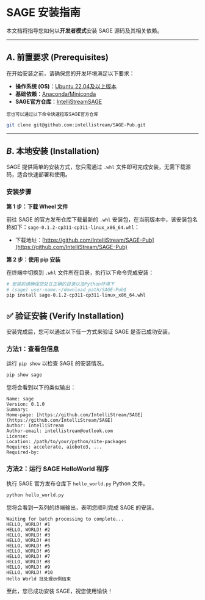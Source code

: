 # SAGE 安装指南

本文档将指导您如何以**开发者模式**安装 SAGE 源码及其相关依赖。

---

## *A*. 前置要求 (Prerequisites)

在开始安装之前，请确保您的开发环境满足以下要求：

* **操作系统 (OS)**：[Ubuntu 22.04及以上版本](https://ubuntu.com/)
* **基础依赖**：[Anaconda/Miniconda](https://www.anaconda.com/)
* **SAGE官方仓库**：[IntelliStreamSAGE](https://github.com/intellistream)
<!-- 仓库链接待修改 -->
<small>您也可以通过以下命令快速拉取SAGE官方仓库</small>

<!-- 仓库链接待修改 -->
```bash
git clone git@github.com:intellistream/SAGE-Pub.git
```

---

## *B*. 本地安装 (Installation)

SAGE 提供简单的安装方式，您只需通过 `.whl` 文件即可完成安装，无需下载源码，适合快速部署和使用。

### 安装步骤

**第 1 步：下载 Wheel 文件**

前往 SAGE 的官方发布仓库下载最新的 `.whl` 安装包，在当前版本中，该安装包名称如下：`sage-0.1.2-cp311-cp311-linux_x86_64.whl`：

- 下载地址：[https://github.com/IntelliStream/SAGE-Pub](https://github.com/IntelliStream/SAGE-Pub)


**第 2 步：使用 pip 安装**

在终端中切换到 `.whl` 文件所在目录，执行以下命令完成安装：

```bash
# 安装前请确保您处在正确的目录以及Python环境下
# (sage) user-name:~/download_path/SAGE-Pub$
pip install sage-0.1.2-cp311-cp311-linux_x86_64.whl
```


## ✅ 验证安装 (Verify Installation)
安装完成后，您可以通过以下任一方式来验证 SAGE 是否已成功安装。

### 方法1：查看包信息

运行 `pip show` 以检查 SAGE 的安装情况。

```Bash
pip show sage
```

您将会看到以下的类似输出：

```
Name: sage
Version: 0.1.0
Summary: 
Home-page: [https://github.com/IntelliStream/SAGE](https://github.com/IntelliStream/SAGE)
Author: IntelliStream
Author-email: intellistream@outlook.com
License: 
Location: /path/to/your/python/site-packages
Requires: accelerate, aioboto3, ...
Required-by: 
```
### 方法2：运行 SAGE HelloWorld 程序

执行 SAGE 官方发布仓库下 `hello_world.py` Python 文件。

```Python
python hello_world.py
```

您将会看到一系列的终端输出，表明您顺利完成 SAGE 的安装。

```
Waiting for batch processing to complete...
HELLO, WORLD! #1
HELLO, WORLD! #2
HELLO, WORLD! #3
HELLO, WORLD! #4
HELLO, WORLD! #5
HELLO, WORLD! #6
HELLO, WORLD! #7
HELLO, WORLD! #8
HELLO, WORLD! #9
HELLO, WORLD! #10
Hello World 批处理示例结束
```

至此，您已成功安装 SAGE，祝您使用愉快！
